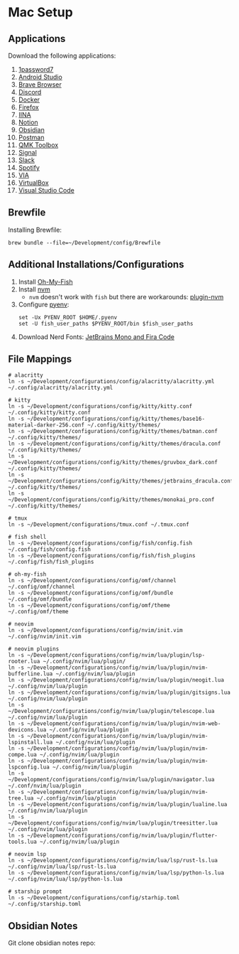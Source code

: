 # Mac Setup
## Applications
Download the following applications:
1. [1password7](https://1password.com/downloads/mac/) 
2. [Android Studio](https://developer.android.com/studio)
3. [Brave Browser](https://brave.com/download/) 
4. [Discord](https://discord.com/download)
5. [Docker](https://www.docker.com/products/docker-desktop)
6. [Firefox](https://www.mozilla.org/en-US/firefox/download/thanks/)
7. [IINA](https://iina.io/download/)
8. [Notion](https://www.notion.so/desktop)
9. [Obsidian](https://obsidian.md/)
10. [Postman](https://www.postman.com/downloads/)
11. [QMK Toolbox](https://github.com/qmk/qmk_toolbox)
12. [Signal](https://signal.org/download/)
13. [Slack](https://slack.com/downloads/mac)
14. [Spotify](https://www.spotify.com/us/download/mac/)
15. [VIA](https://caniusevia.com/)
16. [VirtualBox](https://www.virtualbox.org/wiki/Downloads)
17. [Visual Studio Code](https://code.visualstudio.com/download)

## Brewfile
Installing Brewfile:
```fish
brew bundle --file=~/Development/config/Brewfile
```

## Additional Installations/Configurations
1. Install [Oh-My-Fish](https://github.com/oh-my-fish/oh-my-fish) 
2. Install [nvm](https://github.com/nvm-sh/nvm#git-install) 
    - `nvm` doesn't work with `fish` but there are workarounds: [plugin-nvm](https://github.com/derekstavis/plugin-nvm)
3. Configure [pyenv](https://github.com/pyenv/pyenv#basic-github-checkout):
    ```fish
    set -Ux PYENV_ROOT $HOME/.pyenv
    set -U fish_user_paths $PYENV_ROOT/bin $fish_user_paths
    ```
4. Download Nerd Fonts: [JetBrains Mono and Fira Code](https://www.nerdfonts.com/font-downloads)

## File Mappings
```fish
# alacritty 
ln -s ~/Development/configurations/config/alacritty/alacritty.yml ~/.config/alacritty/alacritty.yml

# kitty 
ln -s ~/Development/configurations/config/kitty/kitty.conf ~/.config/kitty/kitty.conf
ln -s ~/Development/configurations/config/kitty/themes/base16-material-darker-256.conf ~/.config/kitty/themes/
ln -s ~/Development/configurations/config/kitty/themes/batman.conf ~/.config/kitty/themes/
ln -s ~/Development/configurations/config/kitty/themes/dracula.conf ~/.config/kitty/themes/
ln -s ~/Development/configurations/config/kitty/themes/gruvbox_dark.conf ~/.config/kitty/themes/
ln -s ~/Development/configurations/config/kitty/themes/jetbrains_dracula.conf ~/.config/kitty/themes/
ln -s ~/Development/configurations/config/kitty/themes/monokai_pro.conf ~/.config/kitty/themes/

# tmux 
ln -s ~/Development/configurations/tmux.conf ~/.tmux.conf

# fish shell
ln -s ~/Development/configurations/config/fish/config.fish ~/.config/fish/config.fish
ln -s ~/Development/configurations/config/fish/fish_plugins ~/.config/fish/fish_plugins

# oh-my-fish
ln -s ~/Development/configurations/config/omf/channel ~/.config/omf/channel
ln -s ~/Development/configurations/config/omf/bundle ~/.config/omf/bundle
ln -s ~/Development/configurations/config/omf/theme ~/.config/omf/theme

# neovim
ln -s ~/Development/configurations/config/nvim/init.vim ~/.config/nvim/init.vim

# neovim plugins
ln -s ~/Development/configurations/config/nvim/lua/plugin/lsp-rooter.lua ~/.config/nvim/lua/plugin/
ln -s ~/Development/configurations/config/nvim/lua/plugin/nvim-bufferline.lua ~/.config/nvim/lua/plugin
ln -s ~/Development/configurations/config/nvim/lua/plugin/neogit.lua ~/.config/nvim/lua/plugin
ln -s ~/Development/configurations/config/nvim/lua/plugin/gitsigns.lua ~/.config/nvim/lua/plugin
ln -s ~/Development/configurations/config/nvim/lua/plugin/telescope.lua ~/.config/nvim/lua/plugin
ln -s ~/Development/configurations/config/nvim/lua/plugin/nvim-web-devicons.lua ~/.config/nvim/lua/plugin
ln -s ~/Development/configurations/config/nvim/lua/plugin/nvim-lspinstall.lua ~/.config/nvim/lua/plugin
ln -s ~/Development/configurations/config/nvim/lua/plugin/nvim-compe.lua ~/.config/nvim/lua/plugin
ln -s ~/Development/configurations/config/nvim/lua/plugin/nvim-lspconfig.lua ~/.config/nvim/lua/plugin
ln -s ~/Development/configurations/config/nvim/lua/plugin/navigator.lua ~/.conf/nvim/lua/plugin
ln -s ~/Development/configurations/config/nvim/lua/plugin/nvim-tree.lua ~/.config/nvim/lua/plugin
ln -s ~/Development/configurations/config/nvim/lua/plugin/lualine.lua ~/.config/nvim/lua/plugin 
ln -s ~/Development/configurations/config/nvim/lua/plugin/treesitter.lua ~/.config/nvim/lua/plugin
ln -s ~/Development/configurations/config/nvim/lua/plugin/flutter-tools.lua ~/.config/nvim/lua/plugin

# neovim lsp 
ln -s ~/Development/configurations/config/nvim/lua/lsp/rust-ls.lua ~/.config/nvim/lua/lsp/rust-ls.lua
ln -s ~/Development/configurations/config/nvim/lua/lsp/python-ls.lua ~/.config/nvim/lua/lsp/python-ls.lua

# starship prompt
ln -s ~/Development/configurations/config/starhip.toml ~/.config/starship.toml
```

## Obsidian Notes
Git clone obsidian notes repo: 
```fish

```
